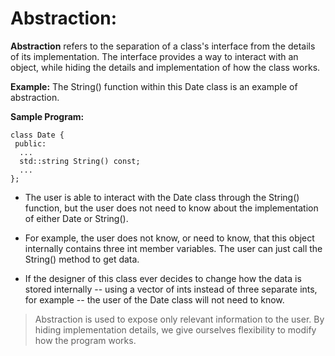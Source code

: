 # Abstraction:

**Abstraction** refers to the separation of a class's interface from the details of its implementation. The interface provides a way to interact with an object, while hiding the details and implementation of how the class works.

**Example:**
The String() function within this Date class is an example of abstraction.

**Sample Program:**

```
class Date {
 public:
  ...
  std::string String() const;
  ...
};

```

- The user is able to interact with the Date class through the String() function, but the user does not need to know about the implementation of either Date or String().

- For example, the user does not know, or need to know, that this object internally contains three int member variables. The user can just call the String() method to get data.

- If the designer of this class ever decides to change how the data is stored internally -- using a vector of ints instead of three separate ints, for example -- the user of the Date class will not need to know.

> Abstraction is used to expose only relevant information to the user. By hiding implementation details, we give ourselves flexibility to modify how the program works.
